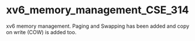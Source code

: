 # xv6_memory_management_CSE_314
xv6 memory management. Paging and Swapping has been added and copy on write (COW) is added too.
